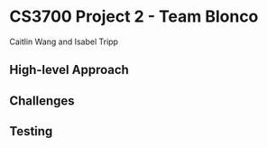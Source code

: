 # CS3700 Project 2 - Team Blonco
Caitlin Wang and Isabel Tripp

## High-level Approach

## Challenges

## Testing
